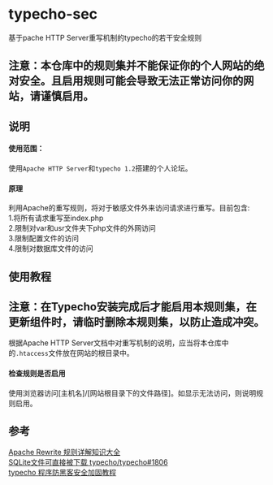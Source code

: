 # typecho-sec
基于pache HTTP Server重写机制的typecho的若干安全规则
## 注意：本仓库中的规则集并不能保证你的个人网站的绝对安全。且启用规则可能会导致无法正常访问你的网站，请谨慎启用。

## 说明

#### 使用范围：
使用`Apache HTTP Server`和`typecho 1.2`搭建的个人论坛。
#### 原理
利用Apache的重写规则，将对于敏感文件外来访问请求进行重写。目前包含:  
1.将所有请求重写至index.php  
2.限制对var和usr文件夹下php文件的外网访问  
3.限制配置文件的访问  
4.限制对数据库文件的访问

## 使用教程
## 注意：在Typecho安装完成后才能启用本规则集，在更新组件时，请临时删除本规则集，以防止造成冲突。
根据Apache HTTP Server文档中对重写机制的说明，应当将本仓库中的`.htaccess`文件放在网站的根目录中。
#### 检查规则是否启用
使用浏览器访问[主机名]/[网站根目录下的文件路径]。如显示无法访问，则说明规则启用。


## 参考
[Apache Rewrite 规则详解知识大全](https://www.cnblogs.com/zqw111/p/10919107.html)  
[SQLite文件可直接被下载 typecho/typecho#1806](https://github.com/typecho/typecho/issues/1806)  
[typecho 程序防黑客安全加固教程](https://www.80srz.com/posts/632.html)  




